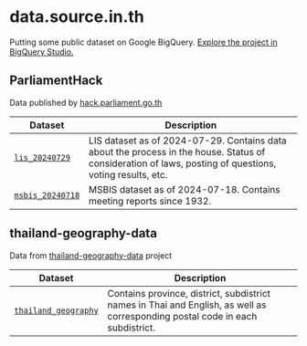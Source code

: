# data.source.in.th

Putting some public dataset on Google BigQuery. [Explore the project in BigQuery Studio.](https://console.cloud.google.com/bigquery?project=sourceinth)

## ParliamentHack

Data published by [hack.parliament.go.th](https://hack.parliament.go.th/)

| Dataset | Description |
| --- | --- |
| [`lis_20240729`](https://console.cloud.google.com/bigquery?project=sourceinth&ws=!1m4!1m3!3m2!1ssourceinth!2slis_20240729) | LIS dataset as of 2024-07-29. Contains data about the process in the house. Status of consideration of laws, posting of questions, voting results, etc. |
| [`msbis_20240718`](https://console.cloud.google.com/bigquery?project=sourceinth&ws=!1m4!1m3!3m2!1ssourceinth!2smsbis_20240718) | MSBIS dataset as of 2024-07-18. Contains meeting reports since 1932. |

## thailand-geography-data

Data from [thailand-geography-data](https://github.com/thailand-geography-data/thailand-geography-json) project

| Dataset | Description |
| --- | --- |
| [`thailand_geography`](https://console.cloud.google.com/bigquery?project=sourceinth&ws=!1m4!1m3!3m2!1ssourceinth!2sthailand_geography) | Contains province, district, subdistrict names in Thai and English, as well as corresponding postal code in each subdistrict. |
